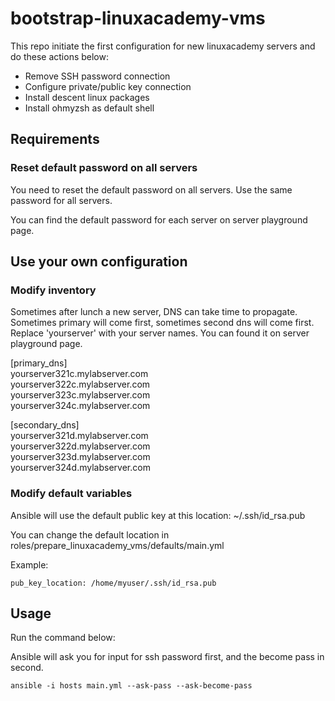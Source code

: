 # bootstrap-linuxacademy-vms

This repo initiate the first configuration for new linuxacademy servers and do these actions below:

- Remove SSH password connection
- Configure private/public key connection
- Install descent linux packages
- Install ohmyzsh as default shell

## Requirements

### Reset default password on all servers

You need to reset the default password on all servers. Use the same password for all servers.

You can find the default password for each server on server playground page.

## Use your own configuration

### Modify inventory

Sometimes after lunch a new server, DNS can take time to propagate. Sometimes primary will come first, sometimes second dns will come first.
Replace 'yourserver' with your server names. You can found it on server playground page.

[primary_dns]  
yourserver321c.mylabserver.com  
yourserver322c.mylabserver.com  
yourserver323c.mylabserver.com  
yourserver324c.mylabserver.com 

[secondary_dns]  
yourserver321d.mylabserver.com  
yourserver322d.mylabserver.com  
yourserver323d.mylabserver.com  
yourserver324d.mylabserver.com

### Modify default variables

Ansible will use the default public key at this location: ~/.ssh/id_rsa.pub


You can change the default location in roles/prepare_linuxacademy_vms/defaults/main.yml

Example:

```
pub_key_location: /home/myuser/.ssh/id_rsa.pub
```

## Usage

Run the command below:

Ansible will ask you for input for ssh password first, and the become pass in second.

```
ansible -i hosts main.yml --ask-pass --ask-become-pass
```